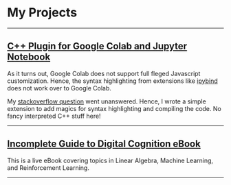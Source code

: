 # My Projects
---

## [C++ Plugin for Google Colab and Jupyter Notebook](https://gist.github.com/akshaykhadse/7acc91dd41f52944c6150754e5530c4b)

As it turns out, Google Colab does not support full fleged Javascript customization. Hence, the syntax highlighting from extensions like [ipybind](https://github.com/aldanor/ipybind) does not work over to Google Colab.

My [stackoverflow question](https://stackoverflow.com/questions/62901092/cpp-syntax-highlighting-for-google-colab) went unanswered. Hence, I wrote a simple extension to add magics for syntax highlighting and compiling the code. No fancy interpreted C++ stuff here!

---

## [Incomplete Guide to Digital Cognition eBook](https://akshaykhadse.github.io/DigitalCognitionBook/)

This is a live eBook covering topics in Linear Algebra, Machine Learning, and Reinforcement Learning.

---
